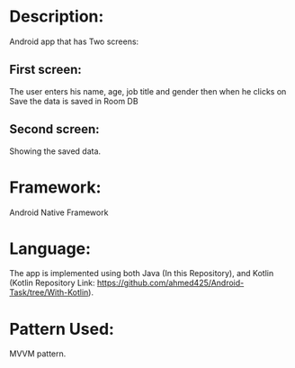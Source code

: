 # Description:
Android app that has Two screens:

## First screen:
The user enters his name, age, job title and gender then when he clicks on Save the data is saved in Room DB
## Second screen:
Showing the saved data.

# Framework: 
Android Native Framework

# Language: 
The app is implemented using both Java (In this Repository), and Kotlin (Kotlin Repository Link: https://github.com/ahmed425/Android-Task/tree/With-Kotlin).

# Pattern Used:
MVVM pattern.
